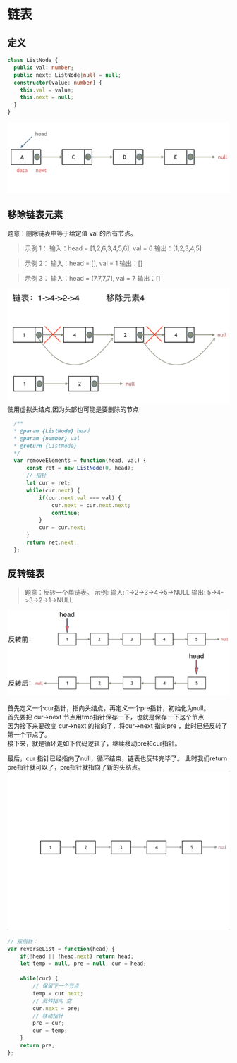 # 链表
## 定义
```ts
class ListNode {
  public val: number;
  public next: ListNode|null = null;
  constructor(value: number) {
    this.val = value;
    this.next = null;
  }
}
```
<img src="../assets/img/listNode.png"/>

## 移除链表元素
题意：删除链表中等于给定值 val 的所有节点。
>示例 1： 输入：head = [1,2,6,3,4,5,6], val = 6 输出：[1,2,3,4,5]

>示例 2： 输入：head = [], val = 1 输出：[]

> 示例 3： 输入：head = [7,7,7,7], val = 7 输出：[]

<img src="../assets/img/removeListNode.png"/>
使用虚拟头结点,因为头部也可能是要删除的节点 

```js
  /**
  * @param {ListNode} head
  * @param {number} val
  * @return {ListNode}
  */
  var removeElements = function(head, val) {
      const ret = new ListNode(0, head);
      // 指针
      let cur = ret;
      while(cur.next) {
          if(cur.next.val === val) {
              cur.next = cur.next.next;
              continue;
          }
          cur = cur.next;
      }
      return ret.next;
  };
```
## 反转链表
>题意：反转一个单链表。
>示例: 输入: 1->2->3->4->5->NULL 输出: 5->4->3->2->1->NULL

<img src="../assets/img/reverListNode.png"/>

首先定义一个cur指针，指向头结点，再定义一个pre指针，初始化为null。  
首先要把 cur->next 节点用tmp指针保存一下，也就是保存一下这个节点  
因为接下来要改变 cur->next 的指向了，将cur->next 指向pre ，此时已经反转了第一个节点了。  
接下来，就是循环走如下代码逻辑了，继续移动pre和cur指针。  

最后，cur 指针已经指向了null，循环结束，链表也反转完毕了。 此时我们return pre指针就可以了，pre指针就指向了新的头结点。
<img src="../assets/img/206.翻转链表.gif"/>

```js
// 双指针：
var reverseList = function(head) {
    if(!head || !head.next) return head;
    let temp = null, pre = null, cur = head;

    while(cur) {
        // 保留下一个节点
        temp = cur.next;
        // 反转指向 空
        cur.next = pre;
        // 移动指针
        pre = cur;
        cur = temp;
    }
    return pre;
};
```